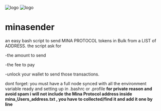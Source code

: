 ![logo](https://i.postimg.cc/26qDJK34/Mina-Protocol-Sender.png)
![logo](https://i.postimg.cc/MKHyL0Yz/Mina-Protocol-Sender2.png)




# minasender
an easy bash script to send  MINA PROTOCOL tokens in Bulk from a LIST of ADDRESS.
the script ask for

-the amount to send

-the fee to pay

-unlock your wallet to send those transactions.

dont forget: you must have a full node synced with all the environment variable ready and setting up in .bashrc or .profile
**for private reason and avoid spam i will not include the Mina Protocol address inside mina_Users_address.txt , you have to collected/find it and add it one by line**
